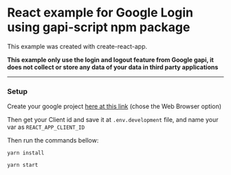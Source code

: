 # React example for Google Login using gapi-script npm package
This example was created with create-react-app.

**This example only use the login and logout feature from Google gapi, it does not collect or store any data of your data in third party applications**

---

### Setup

Create your google project [here at this link](https://developers.google.com/identity/sign-in/web/sign-in) (chose the Web Browser option)

Then get your Client id and save it at `.env.development` file, and name your var as `REACT_APP_CLIENT_ID`

Then run the commands bellow:

```script
yarn install

yarn start
```

